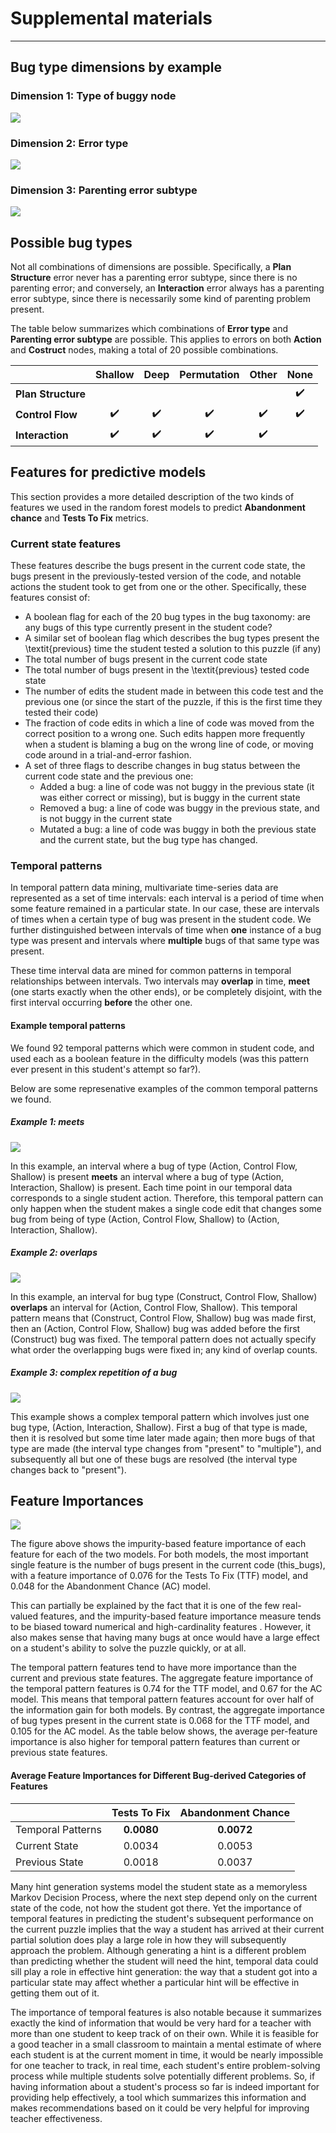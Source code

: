 # Supplemental materials

***

## Bug type dimensions by example

### Dimension 1: Type of buggy node
![](nodetypes.svg)

### Dimension 2: Error type
![](errors.svg)

### Dimension 3: Parenting error subtype
![](parenting.svg)


## Possible bug types

Not all combinations of dimensions are possible. Specifically, a **Plan Structure** error never has a parenting error subtype, since there is no parenting error; and conversely, an **Interaction** error always has a parenting error subtype, since there is necessarily some kind of parenting problem present.

The table below summarizes which combinations of **Error type** and **Parenting error subtype** are possible. This applies to errors on both **Action** and **Costruct** nodes, making a total of 20 possible combinations.

|  | Shallow | Deep | Permutation | Other | None |
|--|:-------:|:----:|:-----------:|:-----:|:----:|
| **Plan Structure** | | | | | :heavy_check_mark: |
| **Control Flow** | :heavy_check_mark: | :heavy_check_mark: | :heavy_check_mark: | :heavy_check_mark: | :heavy_check_mark: |
| **Interaction** | :heavy_check_mark: | :heavy_check_mark: | :heavy_check_mark: | :heavy_check_mark: | |

## Features for predictive models

This section provides a more detailed description of the two kinds of features we used in the random forest models to predict **Abandonment chance** and **Tests To Fix** metrics. 

### Current state features

These features describe the bugs present in the current code state, the bugs present in the previously-tested version of the code, and notable actions the student took to get from one or the other. Specifically, these features consist of:
-  A boolean flag for each of the 20 bug types in the bug taxonomy: are any bugs of this type currently present in the student code?
- A similar set of boolean flag which describes the bug types present the \textit{previous} time the student tested a solution to this puzzle (if any)
- The total number of bugs present in the current code state
- The total number of bugs present in the \textit{previous} tested code state
- The number of edits the student made in between this code test and the previous one (or since the start of the puzzle, if this is the first time they tested their code)
- The fraction of code edits in which a line of code was moved from the correct position to a wrong one. Such edits happen more frequently when a student is blaming a bug on the wrong line of code, or moving code around in a trial-and-error fashion.
- A set of three flags to describe changes in bug status between the current code state and the previous one:
  - Added a bug: a line of code was not buggy in the previous state (it was either correct or missing), but is buggy in the current state
  - Removed a bug: a line of code was buggy in the previous state, and is not buggy in the current state
  - Mutated a bug: a line of code was buggy in both the previous state and the current state, but the bug type has changed.

### Temporal patterns

In temporal pattern data mining, 
multivariate time-series data are represented as a set of time intervals: each interval is a period of time when some feature remained in a particular state. In our case, these are intervals of times when a certain type of bug was present in the student code. We further distinguished between intervals of time when **one** instance of a bug type was present and intervals where **multiple** bugs of that same type was present.  

These time interval data are mined for common patterns in temporal relationships between intervals. Two intervals may **overlap** in time, **meet** (one starts exactly when the other ends), or be completely disjoint, with the first interval occurring **before** the other one.

#### Example temporal patterns
We found 92 temporal patterns which were common in student code, and used each as a boolean feature in the difficulty models (was this pattern ever present in this student's attempt so far?).

Below are some represenative examples of the common temporal patterns we found.

##### Example 1: meets

![](temporal-meets.svg)

In this example, an interval where a bug of type (Action, Control Flow, Shallow) is present **meets** an interval where a bug of type (Action, Interaction, Shallow) is present. Each time point in our temporal data corresponds to a single student action. Therefore, this temporal pattern can only happen when the student makes a single code edit that changes some bug from being of type (Action, Control Flow, Shallow) to (Action, Interaction, Shallow).


##### Example 2: overlaps

![](temporal-overlaps.svg)

In this example, an interval for bug type (Construct, Control Flow, Shallow) **overlaps** an interval for (Action, Control Flow, Shallow). This temporal pattern means that (Construct, Control Flow, Shallow) bug was made first, then an (Action, Control Flow, Shallow) bug was added before the first (Construct) bug was fixed. The temporal pattern does not actually specify what order the overlapping bugs were fixed in; any kind of overlap counts.

##### Example 3: complex repetition of a bug

![](temporal-before-meets.svg)

This example shows a complex temporal pattern which involves just one bug type, (Action, Interaction, Shallow). First a bug of that type is made, then it is resolved but some time later made again; then more bugs of that type are made (the interval type changes from "present" to "multiple"), and subsequently all but one of these bugs are resolved (the interval type changes back to "present").


## Feature Importances
![](all.png)

The figure above shows the impurity-based feature importance of each feature for each of the two models. For both models, the most important single feature is the number of bugs present in the current code (this_bugs), with a feature importance of 0.076 for the Tests To Fix (TTF) model, and 0.048 for the Abandonment Chance (AC) model. 

This can partially be explained by the fact that it is one of the few real-valued features, 
and the impurity-based feature importance measure tends to be biased toward numerical and high-cardinality features <!--\cite{strobl_bias_2007}-->. However, it also makes sense that having many bugs at once would have a large effect on a student's ability to solve the puzzle quickly, or at all.

The temporal pattern features tend to have more importance than the current and previous state features. 
The aggregate feature importance of the temporal pattern features is 0.74 for the TTF model, and 0.67 for the AC model. This means that temporal pattern features account for over half of the information gain for both models. By contrast, the aggregate importance of bug types present in the current state is 0.068 for the TTF model, and 0.105 for the AC model. As the table below shows, the average per-feature importance is also higher for temporal pattern features than current or previous state features.

#### Average Feature Importances for Different Bug-derived Categories of Features
|  | Tests To Fix | Abandonment Chance |
|--|:-------:|:----:|
| Temporal Patterns | **0.0080** | **0.0072** |
| Current State | 0.0034 | 0.0053 |
| Previous State | 0.0018 | 0.0037 |
 
Many hint generation systems model the student state as a memoryless Markov Decision Process, where the next step 
depend only on the current state of the code, not how the student got there.
Yet the importance of temporal features
in predicting the student's subsequent performance on the current puzzle
implies that the way a student has arrived at their current partial solution does play a large role in how they will subsequently approach the problem. Although generating a hint is a different problem than predicting whether the student will need the hint, temporal data could sill play a role in effective hint generation: the way that a student got into a particular state may affect whether a particular hint will be effective in getting them out of it.

The importance of temporal features is also notable because it summarizes exactly the kind of information that would be very hard for a teacher with more than one student to keep track of on their own. While it is feasible for a good teacher in a small classroom to maintain a mental estimate of where each student is at the current moment in time, it would be nearly impossible for one teacher to track, in real time, each student's entire problem-solving process while multiple students solve potentially different problems. So, if having information about a student's process so far is indeed important for providing help effectively, a tool which summarizes this information and makes recommendations based on it could be very helpful for improving teacher effectiveness.

<!--
## TODO

- Discussion/feature importance
- examples of important bug types
  - js examples of scrubbing through the temporal patterns?..
-->